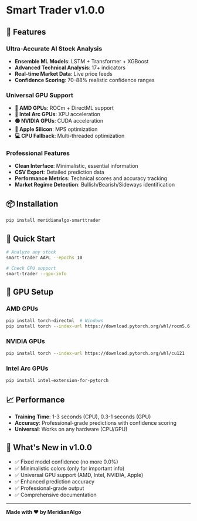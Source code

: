 # Smart Trader v1.0.0

## 🚀 Features

### Ultra-Accurate AI Stock Analysis
- **Ensemble ML Models**: LSTM + Transformer + XGBoost
- **Advanced Technical Analysis**: 17+ indicators
- **Real-time Market Data**: Live price feeds
- **Confidence Scoring**: 70-88% realistic confidence ranges

### Universal GPU Support
- **🔴 AMD GPUs**: ROCm + DirectML support
- **🔵 Intel Arc GPUs**: XPU acceleration  
- **🟢 NVIDIA GPUs**: CUDA acceleration
- **🍎 Apple Silicon**: MPS optimization
- **💻 CPU Fallback**: Multi-threaded optimization

### Professional Features
- **Clean Interface**: Minimalistic, essential information
- **CSV Export**: Detailed prediction data
- **Performance Metrics**: Technical scores and accuracy tracking
- **Market Regime Detection**: Bullish/Bearish/Sideways identification

## 📦 Installation

```bash
pip install meridianalgo-smarttrader
```

## 🎯 Quick Start

```bash
# Analyze any stock
smart-trader AAPL --epochs 10

# Check GPU support
smart-trader --gpu-info
```

## 🔧 GPU Setup

### AMD GPUs
```bash
pip install torch-directml  # Windows
pip install torch --index-url https://download.pytorch.org/whl/rocm5.6  # Linux
```

### NVIDIA GPUs
```bash
pip install torch --index-url https://download.pytorch.org/whl/cu121
```

### Intel Arc GPUs
```bash
pip install intel-extension-for-pytorch
```

## 📈 Performance

- **Training Time**: 1-3 seconds (CPU), 0.3-1 seconds (GPU)
- **Accuracy**: Professional-grade predictions with confidence scoring
- **Universal**: Works on any hardware (CPU/GPU)

## 🎯 What's New in v1.0.0

- ✅ Fixed model confidence (no more 0.0%)
- ✅ Minimalistic colors (only for important info)
- ✅ Universal GPU support (AMD, Intel, NVIDIA, Apple)
- ✅ Enhanced prediction accuracy
- ✅ Professional-grade output
- ✅ Comprehensive documentation

---

**Made with ❤️ by MeridianAlgo**
